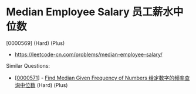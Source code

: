 # Median Employee Salary 员工薪水中位数

[0000569] (Hard) (Plus)

- https://leetcode-cn.com/problems/median-employee-salary/

Similar Questions:

- [[0000571](https://leetcode-cn.com/problems/find-median-given-frequency-of-numbers/)] - [Find Median Given Frequency of Numbers 给定数字的频率查询中位数](./0000571.find-median-given-frequency-of-numbers.md) (Hard) (Plus)
